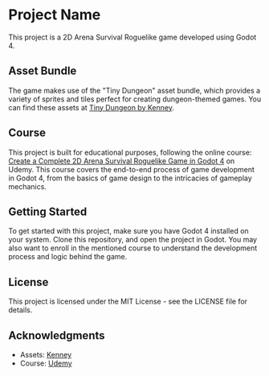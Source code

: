# Project Name

This project is a 2D Arena Survival Roguelike game developed using Godot 4. 

## Asset Bundle

The game makes use of the "Tiny Dungeon" asset bundle, which provides a variety of sprites and tiles perfect for creating dungeon-themed games. You can find these assets at [Tiny Dungeon by Kenney](https://www.kenney.nl/assets/tiny-dungeon).

## Course

This project is built for educational purposes, following the online course: [Create a Complete 2D Arena Survival Roguelike Game in Godot 4](https://www.udemy.com/course/create-a-complete-2d-arena-survival-roguelike-game-in-godot-4) on Udemy. This course covers the end-to-end process of game development in Godot 4, from the basics of game design to the intricacies of gameplay mechanics.

## Getting Started

To get started with this project, make sure you have Godot 4 installed on your system. Clone this repository, and open the project in Godot. You may also want to enroll in the mentioned course to understand the development process and logic behind the game.

## License

This project is licensed under the MIT License - see the LICENSE file for details.

## Acknowledgments

- Assets: [Kenney](https://www.kenney.nl/)
- Course: [Udemy](https://www.udemy.com/)